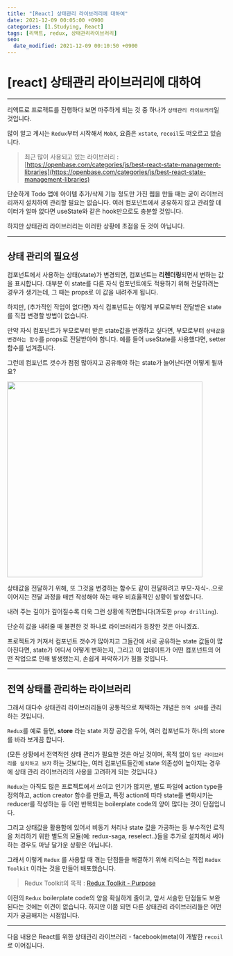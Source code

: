 ```yaml
---
title: "[React] 상태관리 라이브러리에 대하여"
date: 2021-12-09 00:05:00 +0900
categories: [1.Studying, React]
tags: [리액트, redux, 상태관리라이브러리]
seo:
  date_modified: 2021-12-09 00:10:50 +0900
---
```


# **[react] 상태관리 라이브러리에 대하여**

---

리액트로 프로젝트를 진행하다 보면 마주하게 되는 것 중 하나가 `상태관리 라이브러리`일 것입니다.

많이 알고 계시는 `Redux`부터 시작해서 `MobX`, 요즘은 `xstate`, `recoil`도 떠오르고 있습니다.

> 최근 많이 사용되고 있는 라이브러리 : [https://openbase.com/categories/js/best-react-state-management-libraries](https://openbase.com/categories/js/best-react-state-management-libraries)

단순하게 Todo 앱에 아이템 추가/삭제 기능 정도만 가진 웹을 만들 때는 굳이 라이브러리까지 설치하여 관리할 필요는 없습니다.
여러 컴포넌트에서 공유하지 않고 관리할 데이터가 얼마 없다면 useState와 같은 hook만으로도 충분할 것입니다.

하지만 상태관리 라이브러리는 이러한 상황에 초점을 둔 것이 아닙니다.

---

## **상태 관리의 필요성**

컴포넌트에서 사용하는 상태(state)가 변경되면, 컴포넌트는 **리렌더링**되면서 변하는 값을 표시합니다.
대부분 이 state를 다른 자식 컴포넌트에도 적용하기 위해 전달하려는 경우가 생기는데, 그 때는 props로 이 값을 내려주게 됩니다.

하지만, (추가적인 작업이 없다면) 자식 컴포넌트는 이렇게 부모로부터 전달받은 state를 직접 변경할 방법이 없습니다.

만약 자식 컴포넌트가 부모로부터 받은 state값을 변경하고 싶다면, 부모로부터 `상태값을 변경하는 함수`를 props로 전달받아야 합니다. 예를 들어 useState를 사용했다면, setter 함수를 넘겨줍니다.

그런데 컴포넌트 갯수가 점점 많아지고 공유해야 하는 state가 늘어난다면 어떻게 될까요?

<img src="https://i.imgur.com/knkbKUf.png" width="450">

상태값을 전달하기 위해, 또 그것을 변경하는 함수도 같이 전달하려고 부모-자식-..으로 이어지는 전달 과정을 매번 작성해야 하는 매우 비효율적인 상황이 발생합니다.

내려 주는 깊이가 깊어질수록 더욱 그런 상황에 직면합니다(과도한 `prop drilling`).

단순히 값을 내려줄 때 불편한 것 하나로 라이브러리가 등장한 것은 아니겠죠.

프로젝트가 커져서 컴포넌트 갯수가 많아지고 그들간에 서로 공유하는 state 값들이 많아진다면,
state가 어디서 어떻게 변하는지, 그리고 이 업데이트가 어떤 컴포넌트의 어떤 작업으로 인해 발생했는지, 손쉽게 파악하기가 힘들 것입니다.

---

## **전역 상태를 관리하는 라이브러리**

그래서 대다수 상태관리 라이브러리들이 공통적으로 채택하는 개념은 `전역 상태`를 관리하는 것입니다.

`Redux`를 예로 들면, **store** 라는 state 저장 공간을 두어, 여러 컴포넌트가 하나의 store를 바라 보게끔 합니다.

(모든 상황에서 전역적인 상태 관리가 필요한 것은 아닐 것이며, 목적 없이 `일단 라이브러리를 설치하고 보자` 하는 것보다는, 여러 컴포넌트들간에 state 의존성이 높아지는 경우에 상태 관리 라이브러리의 사용을 고려하게 되는 것입니다.)

`Redux`는 아직도 많은 프로젝트에서 쓰이고 인기가 많지만,
별도 파일에 action type을 정의하고, action creator 함수를 만들고, 특정 action에 따라 state를 변화시키는 reducer를 작성하는 등 이런 반복되는 boilerplate code의 양이 많다는 것이 단점입니다.

그리고 상태값을 활용함에 있어서 비동기 처리나 state 값을 가공하는 등 부수적인 로직을 처리하기 위한 별도의 모듈(예: redux-saga, reselect..)들을 추가로 설치해서 써야 하는 경우도 마냥 달가운 상황은 아닙니다.

그래서 이렇게 `Redux` 를 사용할 때 겪는 단점들을 해결하기 위해 리덕스는 직접 `Redux Toolkit` 이라는 것을 만들어 배포했습니다.

> Redux Toolkit의 목적 : [Redux Toolkit - Purpose](https://redux-toolkit.js.org/introduction/getting-started)

이전의 `Redux` boilerplate code의 양을 확실하게 줄이고, 앞서 서술한 단점들도 보완된다는 것에는 이견이 없습니다. 하지만 이쯤 되면 다른 상태관리 라이브러리들은 어떤지가 궁금해지는 시점입니다.

---

다음 내용은 React를 위한 상태관리 라이브러리 - facebook(meta)이 개발한 `recoil`로 이어집니다.
